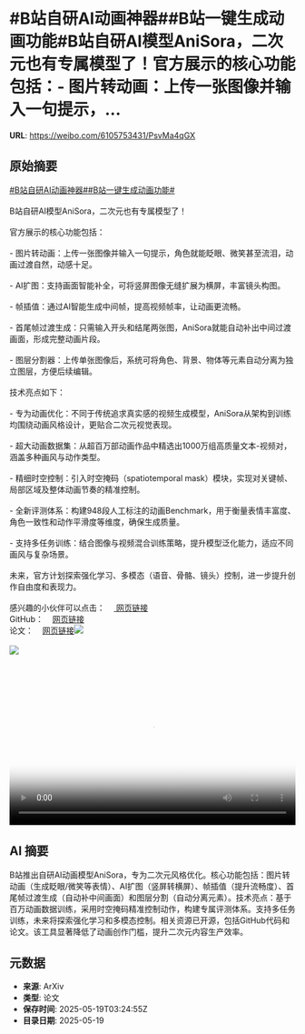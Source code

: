# #B站自研AI动画神器##B站一键生成动画功能#B站自研AI模型AniSora，二次元也有专属模型了！官方展示的核心功能包括：- 图片转动画：上传一张图像并输入一句提示，...

**URL**: https://weibo.com/6105753431/PsvMa4qGX

## 原始摘要

<a href="https://m.weibo.cn/search?containerid=231522type%3D1%26t%3D10%26q%3D%23B%E7%AB%99%E8%87%AA%E7%A0%94AI%E5%8A%A8%E7%94%BB%E7%A5%9E%E5%99%A8%23&amp;extparam=%23B%E7%AB%99%E8%87%AA%E7%A0%94AI%E5%8A%A8%E7%94%BB%E7%A5%9E%E5%99%A8%23" data-hide=""><span class="surl-text">#B站自研AI动画神器#</span></a><a href="https://m.weibo.cn/search?containerid=231522type%3D1%26t%3D10%26q%3D%23B%E7%AB%99%E4%B8%80%E9%94%AE%E7%94%9F%E6%88%90%E5%8A%A8%E7%94%BB%E5%8A%9F%E8%83%BD%23&amp;extparam=%23B%E7%AB%99%E4%B8%80%E9%94%AE%E7%94%9F%E6%88%90%E5%8A%A8%E7%94%BB%E5%8A%9F%E8%83%BD%23" data-hide=""><span class="surl-text">#B站一键生成动画功能#</span></a><br><br>B站自研AI模型AniSora，二次元也有专属模型了！<br><br>官方展示的核心功能包括：<br><br>- 图片转动画：上传一张图像并输入一句提示，角色就能眨眼、微笑甚至流泪，动画过渡自然，动感十足。<br><br>- AI扩图：支持画面智能补全，可将竖屏图像无缝扩展为横屏，丰富镜头构图。<br><br>- 帧插值：通过AI智能生成中间帧，提高视频帧率，让动画更流畅。<br><br>- 首尾帧过渡生成：只需输入开头和结尾两张图，AniSora就能自动补出中间过渡画面，形成完整动画片段。<br><br>- 图层分割器：上传单张图像后，系统可将角色、背景、物体等元素自动分离为独立图层，方便后续编辑。<br><br>技术亮点如下：<br><br>- 专为动画优化：不同于传统追求真实感的视频生成模型，AniSora从架构到训练均围绕动画风格设计，更贴合二次元视觉表现。<br><br>- 超大动画数据集：从超百万部动画作品中精选出1000万组高质量文本-视频对，涵盖多种画风与动作类型。<br><br>- 精细时空控制：引入时空掩码（spatiotemporal mask）模块，实现对关键帧、局部区域及整体动画节奏的精准控制。<br><br>- 全新评测体系：构建948段人工标注的动画Benchmark，用于衡量表情丰富度、角色一致性和动作平滑度等维度，确保生成质量。<br><br>- 支持多任务训练：结合图像与视频混合训练策略，提升模型泛化能力，适应不同画风与复杂场景。<br><br>未来，官方计划探索强化学习、多模态（语音、骨骼、镜头）控制，进一步提升创作自由度和表现力。<br><br>感兴趣的小伙伴可以点击：<a href="https://komiko.app/zh-CN/video/AniSora" data-hide=""><span class="url-icon"><img style="width: 1rem;height: 1rem" src="https://h5.sinaimg.cn/upload/2015/09/25/3/timeline_card_small_web_default.png" referrerpolicy="no-referrer"></span> <span class="surl-text">网页链接</span></a><br>GitHub：<a href="https://weibo.cn/sinaurl?u=https%3A%2F%2Fgithub.com%2Fbilibili%2FIndex-anisora" data-hide=""><span class="url-icon"><img style="width: 1rem;height: 1rem" src="https://h5.sinaimg.cn/upload/2015/09/25/3/timeline_card_small_web_default.png" referrerpolicy="no-referrer"></span><span class="surl-text">网页链接</span></a><br>论文：<a href="https://weibo.cn/sinaurl?u=https%3A%2F%2Farxiv.org%2Fabs%2F2412.10255" data-hide=""><span class="url-icon"><img style="width: 1rem;height: 1rem" src="https://h5.sinaimg.cn/upload/2015/09/25/3/timeline_card_small_web_default.png" referrerpolicy="no-referrer"></span><span class="surl-text">网页链接</span></a><img style="" src="https://tvax3.sinaimg.cn/large/006Fd7o3ly1i1kkbs9auqj31hc0u075u.jpg" referrerpolicy="no-referrer"><br><br><img style="" src="https://tvax1.sinaimg.cn/large/006Fd7o3gy1i1kkb7qohvg31400kqkjn.gif" referrerpolicy="no-referrer"><br><br><br clear="both"><div style="clear: both"></div><video controls="controls" poster="https://tvax1.sinaimg.cn/orj480/006Fd7o3ly1i1kkbrtrg2j31hc0u075u.jpg" style="width: 100%"><source src="https://f.video.weibocdn.com/o0/4ZF8116olx08omoNAtQ401041200o4lx0E010.mp4?label=mp4_720p&amp;template=1280x720.25.0&amp;ori=0&amp;ps=1CwnkDw1GXwCQx&amp;Expires=1747628542&amp;ssig=29WLQlzpM8&amp;KID=unistore,video"><source src="https://f.video.weibocdn.com/o0/c9MnrWhzlx08omoM7RkY01041200cISU0E010.mp4?label=mp4_hd&amp;template=852x480.25.0&amp;ori=0&amp;ps=1CwnkDw1GXwCQx&amp;Expires=1747628542&amp;ssig=%2FIB8ZiMzqJ&amp;KID=unistore,video"><source src="https://f.video.weibocdn.com/o0/QC9QnRSZlx08omoM7ZVe0104120087zi0E010.mp4?label=mp4_ld&amp;template=640x360.25.0&amp;ori=0&amp;ps=1CwnkDw1GXwCQx&amp;Expires=1747628542&amp;ssig=Y1tVRlGmyT&amp;KID=unistore,video"><p>视频无法显示，请前往<a href="https://video.weibo.com/show?fid=1034%3A5167952941482019" target="_blank" rel="noopener noreferrer">微博视频</a>观看。</p></video>

## AI 摘要

B站推出自研AI动画模型AniSora，专为二次元风格优化。核心功能包括：图片转动画（生成眨眼/微笑等表情）、AI扩图（竖屏转横屏）、帧插值（提升流畅度）、首尾帧过渡生成（自动补中间画面）和图层分割（自动分离元素）。技术亮点：基于百万动画数据训练，采用时空掩码精准控制动作，构建专属评测体系。支持多任务训练，未来将探索强化学习和多模态控制。相关资源已开源，包括GitHub代码和论文。该工具显著降低了动画创作门槛，提升二次元内容生产效率。

## 元数据

- **来源**: ArXiv
- **类型**: 论文
- **保存时间**: 2025-05-19T03:24:55Z
- **目录日期**: 2025-05-19

